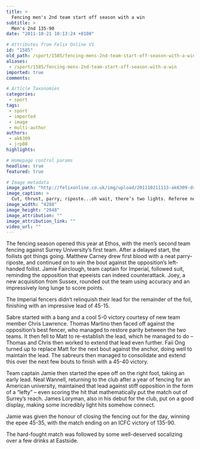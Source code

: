 ```yaml
---
title: >
  Fencing men's 2nd team start off season with a win
subtitle: >
  Men's 2nd 135-90
date: "2011-10-21 10:13:24 +0100"

# Attributes from Felix Online V1
id: "1585"
old_path: /sport/1585/fencing-mens-2nd-team-start-off-season-with-a-win
aliases:
 - /sport/1585/fencing-mens-2nd-team-start-off-season-with-a-win
imported: true
comments:

# Article Taxonomies
categories:
 - sport
tags:
 - sport
 - imported
 - image
 - multi-author
authors:
 - ak6309
 - jrp08
highlights:

# Homepage control params
headline: true
featured: true

# Image metadata
image_path: "http://felixonline.co.uk/img/upload/201110211113-ak6309-dsc_5484website.jpg"
image_caption: >
  Cut, thrust, parry, riposte...oh wait, there’s two lights. Referee needed
image_width: "4288"
image_height: "2848"
image_attribution: ""
image_attribution_link: ""
video_url: ""
---
```


The fencing season opened this year at Ethos, with the men’s second team fencing against Surrey University’s first team. After a delayed start, the foilists got things going. Matthew Carney drew first blood with a neat parry-riposte, and continued on to win the bout against the opposition’s left-handed foilist.
 Jamie Fairclough, team captain for Imperial, followed suit, reminding the opposition that epeeists can indeed counterattack. Joey, a new acquisition from Sussex, rounded out the team using accuracy and an impressively long lunge to score points.

The Imperial fencers didn’t relinquish their lead for the remainder of the foil, finishing with an impressive lead of 45-15.

Sabre started with a bang and a cool 5-0 victory courtesy of new team member Chris Lawrence. Thomas Martino then faced off against the opposition’s best fencer, who managed to restore parity between the two teams. It then fell to Matt to re-establish the lead, which he managed to do – Thomas and Chris then worked to extend that lead even further. Faii Ong turned up to replace Matt for the next bout against the anchor, doing well to maintain the lead. The sabreurs then managed to consolidate and extend this over the next few bouts to finish with a 45-40 victory.

Team captain Jamie then started the epee off on the right foot, taking an early lead. Neal Wannell, returning to the club after a year of fencing for an American university, maintained that lead against stiff opposition in the form of a “lefty” – even scoring the hit that mathematically put the match out of Surrey’s reach. James Loryman, also in his debut for the club, put on a good display, making some incredibly light hits somehow connect.

Jamie was given the honour of closing the fencing out for the day, winning the epee 45-35, with the match ending on an ICFC victory of 135-90.

The hard-fought match was followed by some well-deserved socalizing over a few drinks at Eastside.
